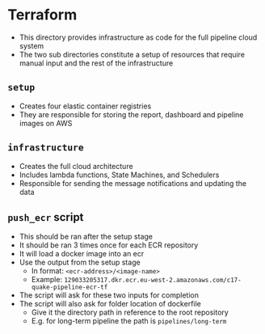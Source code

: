 # Terraform

- This directory provides infrastructure as code for the full pipeline cloud system
- The two sub directories constitute a setup of resources that require manual input and the rest of the infrastructure

## `setup`
- Creates four elastic container registries
- They are responsible for storing the report, dashboard and pipeline images on AWS

## `infrastructure`
- Creates the full cloud architecture
- Includes lambda functions, State Machines, and Schedulers
- Responsible for sending the message notifications and updating the data

## `push_ecr` script
- This should be ran after the setup stage
- It should be ran 3 times once for each ECR repository
- It will load a docker image into an ecr
- Use the output from the setup stage
    - In format: `<ecr-address>/<image-name>`
    - Example: `129033205317.dkr.ecr.eu-west-2.amazonaws.com/c17-quake-pipeline-ecr-tf`
- The script will ask for these two inputs for completion
- The script will also ask for folder location of dockerfile
    - Give it the directory path in reference to the root repository
    - E.g. for long-term pipeline the path is `pipelines/long-term`